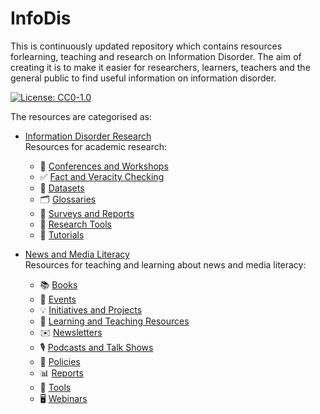 # InfoDis
This is  continuously updated repository which contains resources forlearning, teaching and research on Information Disorder.
The aim of creating it is to make it easier for researchers, learners, teachers and the general public to find useful information on information disorder.

[![License: CC0-1.0](https://img.shields.io/badge/License-CC0%201.0-lightgrey.svg)](http://creativecommons.org/publicdomain/zero/1.0/)

The resources are categorised as:
 - [Information Disorder Research](https://github.com/m-arti/infodis/blob/master/Information%20Disorder%20Research.md) \
  Resources for academic research:
    - 📅 [Conferences and Workshops](https://github.com/m-arti/infodis/blob/master/Information%20Disorder%20Research.md#Conferences-and-Workshops)
    - ✅ [Fact and Veracity Checking](https://github.com/m-arti/infodis/blob/master/Information%20Disorder%20Research.md#Fact-and-Veracity-Checking)
    - 📁 [Datasets](https://github.com/m-arti/infodis/blob/master/Information%20Disorder%20Research.md#Datasets)
    - 🗂 [Glossaries](https://github.com/m-arti/infodis/blob/master/Information%20Disorder%20Research.md#Glossaries)
    - 📄 [Surveys and Reports](https://github.com/m-arti/infodis/blob/master/Information%20Disorder%20Research.md#Surveys-and-Reports)
    - 🔎 [Research Tools](https://github.com/m-arti/infodis/blob/master/Information%20Disorder%20Research.md#Research-Tools)
    - 📝 [Tutorials](https://github.com/m-arti/infodis/blob/master/Information%20Disorder%20Research.md#Tutorials)


 - [News and Media Literacy](https://github.com/m-arti/infodis/blob/master/News%20and%20Media%20Literacy.md) \
  Resources for teaching and learning about news and media literacy:
    - 📚 [Books](https://github.com/m-arti/infodis/blob/master/News%20and%20Media%20Literacy.md#Books)
    - 📅 [Events](https://github.com/m-arti/infodis/blob/master/News%20and%20Media%20Literacy.md#Events)
    - 💡 [Initiatives and Projects](https://github.com/m-arti/infodis/blob/master/News%20and%20Media%20Literacy.md#Initiatives-Projects)
    - 📝 [Learning and Teaching Resources](https://github.com/m-arti/infodis/blob/master/News%20and%20Media%20Literacy.md#Learning-and-Teaching-Resources)
    - ✉️ [Newsletters](https://github.com/m-arti/infodis/blob/master/News%20and%20Media%20Literacy.md#Newsletters)
    - 🎙 [Podcasts and Talk Shows](https://github.com/m-arti/infodis/blob/master/News%20and%20Media%20Literacy.md#Podcasts-Talk-Shows)
    - 📜 [Policies](https://github.com/m-arti/infodis/blob/master/News%20and%20Media%20Literacy.md#Policies)
    - 📊 [Reports](https://github.com/m-arti/infodis/blob/master/News%20and%20Media%20Literacy.md#Reports)
    - 📱 [Tools](https://github.com/m-arti/infodis/blob/master/News%20and%20Media%20Literacy.md#Tools)
    - 🖥 [Webinars](https://github.com/m-arti/infodis/blob/master/News%20and%20Media%20Literacy.md#Webinars)

